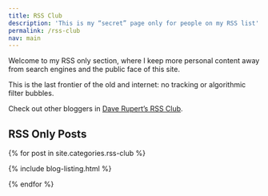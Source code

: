 ```yaml
---
title: RSS Club
description: 'This is my “secret” page only for people on my RSS list'
permalink: /rss-club
nav: main
---
```


Welcome to my RSS only section, where I keep more personal content away from search engines and the public face of this site. 

This is the last frontier of the old and internet: no tracking or algorithmic filter bubbles.

Check out other bloggers in [Dave Rupert’s RSS Club](https://daverupert.com/2018/01/welcome-to-rss-club/). 


## RSS Only Posts 

{% for post in site.categories.rss-club %}

{% include blog-listing.html %}

{% endfor %}
